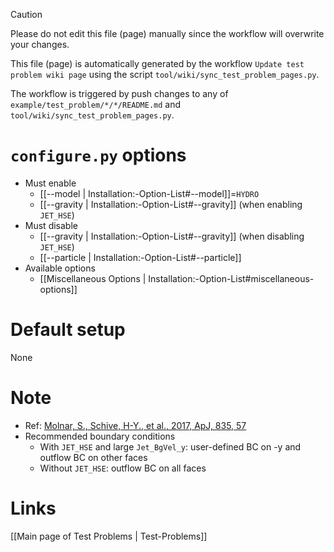 > [!CAUTION]
> Please do not edit this file (page) manually since the workflow will overwrite your changes.
>
> This file (page) is automatically generated by the workflow `Update test problem wiki page` using the script `tool/wiki/sync_test_problem_pages.py`.
>
> The workflow is triggered by push changes to any of `example/test_problem/*/*/README.md` and `tool/wiki/sync_test_problem_pages.py`.


# `configure.py` options
- Must enable
  - [[--model | Installation:-Option-List#--model]]=`HYDRO`
  - [[--gravity | Installation:-Option-List#--gravity]] (when enabling `JET_HSE`)
- Must disable
  - [[--gravity | Installation:-Option-List#--gravity]] (when disabling `JET_HSE`)
  - [[--particle | Installation:-Option-List#--particle]]
- Available options
  - [[Miscellaneous Options | Installation:-Option-List#miscellaneous-options]]


# Default setup
None


# Note
- Ref: [Molnar, S., Schive, H-Y., et al., 2017, ApJ, 835, 57](https://arxiv.org/abs/1612.02341)
- Recommended boundary conditions
  - With `JET_HSE` and large `Jet_BgVel_y`: user-defined BC on -y and outflow BC on other faces
  - Without `JET_HSE`: outflow BC on all faces

# Links
[[Main page of Test Problems | Test-Problems]]

